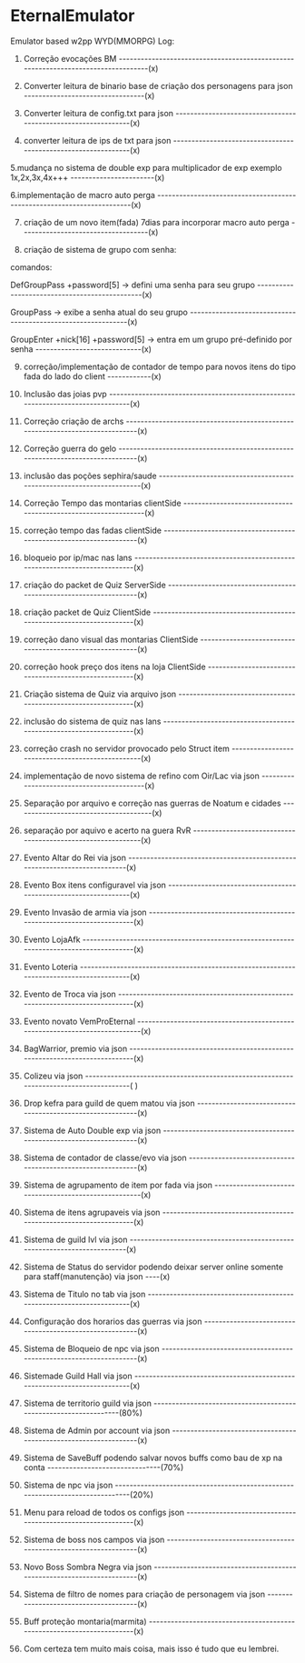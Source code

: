 # EternalEmulator
Emulator based  w2pp WYD(MMORPG)
Log:
1. Correção evocações BM ----------------------------------------------------------------------------------(x)

2. Converter leitura de binario base de criação dos personagens para json ---------------------------------(x)

3. Converter leitura de config.txt para json --------------------------------------------------------------(x)

4. converter leitura de ips de txt para json --------------------------------------------------------------(x)

5.mudança no sistema de double exp para multiplicador de exp exemplo 1x,2x,3x,4x+++ -----------------------(x)

6.implementação de macro auto perga -----------------------------------------------------------------------(x)

7. criação de um novo item(fada) 7dias para incorporar macro auto perga -----------------------------------(x)

8. criação de sistema de grupo com senha:

comandos: 

DefGroupPass +password[5] -> defini uma senha para seu grupo ----------------------------------------------(x)

GroupPass -> exibe a senha atual do seu grupo -------------------------------------------------------------(x)

GroupEnter +nick[16] +password[5] -> entra em um grupo pré-definido por senha -----------------------------(x)

9. correção/implementação de contador de tempo para novos itens do tipo fada do lado do client ------------(x)

10. Inclusão das joias pvp --------------------------------------------------------------------------------(x)

11. Correção criação de archs -----------------------------------------------------------------------------(x)

12. Correção guerra do gelo -------------------------------------------------------------------------------(x)

13. inclusão das poções sephira/saude ---------------------------------------------------------------------(x)

14. Correção Tempo das montarias clientSide ---------------------------------------------------------------(x)

15. correção tempo das fadas clientSide -------------------------------------------------------------------(x)

16. bloqueio por ip/mac nas lans --------------------------------------------------------------------------(x)

17. criação do packet de Quiz ServerSide ------------------------------------------------------------------(x)

18. criação packet de Quiz ClientSide ---------------------------------------------------------------------(x)

19. correção dano visual das montarias ClientSide ---------------------------------------------------------(x)

20. correção hook preço dos itens na loja ClientSide ------------------------------------------------------(x)

21. Criação sistema de Quiz via arquivo json --------------------------------------------------------------(x)

22. inclusão do sistema de quiz nas lans ------------------------------------------------------------------(x)

23. correção crash no servidor provocado pelo Struct item -------------------------------------------------(x)

24. implementação de novo sistema de refino com Oir/Lac via json ------------------------------------------(x)

25. Separação por arquivo e correção nas guerras de Noatum e cidades --------------------------------------(x)

26. separação por aquivo e acerto na guera RvR ------------------------------------------------------------(x)
27. Evento Altar do Rei via json --------------------------------------------------------------------------(x)
28. Evento Box itens configuravel via json ----------------------------------------------------------------(x)
29. Evento Invasão de armia via json ----------------------------------------------------------------------(x)
30. Evento LojaAfk ----------------------------------------------------------------------------------------(x)
31. Evento Loteria ----------------------------------------------------------------------------------------(x)
32. Evento de Troca via json ------------------------------------------------------------------------------(x)
33. Evento novato VemProEternal ---------------------------------------------------------------------------(x)
34. BagWarrior, premio via json ---------------------------------------------------------------------------(x)
35. Colizeu via json --------------------------------------------------------------------------------------( )
36. Drop kefra para guild de quem matou via json ----------------------------------------------------------(x)
37. Sistema de Auto Double exp via json -------------------------------------------------------------------(x)
38. Sistema de contador de classe/evo via json ------------------------------------------------------------(x)
39. Sistema de agrupamento de item por fada via json ------------------------------------------------------(x)
40. Sistema de itens agrupaveis via json ------------------------------------------------------------------(x)
41. Sistema de guild lvl via json -------------------------------------------------------------------------(x)
42. Sistema de Status do servidor podendo deixar server online somente para staff(manutenção) via json ----(x)
43. Sistema de Titulo no tab via json ---------------------------------------------------------------------(x)
44. Configuração dos horarios das guerras via json --------------------------------------------------------(x)
45. Sistema de Bloqueio de npc via json -------------------------------------------------------------------(x)
46. Sistemade Guild Hall via json -------------------------------------------------------------------------(x)
47. Sistema de territorio guild via json -----------------------------------------------------------------(80%)
48. Sistema de Admin por account via json -----------------------------------------------------------------(x)
49. Sistema de SaveBuff podendo salvar novos buffs como bau de xp na conta -------------------------------(70%)
50. Sistema de npc via json ------------------------------------------------------------------------------(20%)
51. Menu para reload de todos os configs json ------------------------------------------------------------(x)
52. Sistema de boss nos campos via json ------------------------------------------------------------------(x)
53. Novo Boss Sombra Negra via json ----------------------------------------------------------------------(x)
54. Sistema de filtro de nomes para criação de personagem  via json --------------------------------------(x)
55. Buff proteção montaria(marmita) ----------------------------------------------------------------------(x)
56. Com certeza tem muito mais coisa, mais isso é tudo que eu lembrei.
